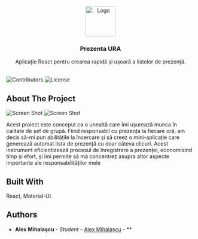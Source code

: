 <br/>
<p align="center">
  <a href="https://github.com/alexmihalascu/Prezenta_RAU">
    <img src="https://i.postimg.cc/zBWwxTxx/favicon.png" alt="Logo" width="80" height="80">
  </a>

  <h3 align="center">Prezenta URA</h3>

  <p align="center">
    Aplicație React pentru crearea rapidă și ușoară a listelor de prezență.
    <br/>
    <br/>
  </p>
</p>

![Contributors](https://img.shields.io/github/contributors/alexmihalascu/Prezenta_RAU?color=dark-green) ![License](https://img.shields.io/github/license/alexmihalascu/Prezenta_RAU) 

## About The Project

![Screen Shot](https://i.imgur.com/L5YrF7p.png)
![Screen Shot](https://i.imgur.com/rxlN4bA.png)

Acest proiect este conceput ca o unealtă care îmi ușurează munca în calitate de șef de grupă. Fiind responsabil cu prezența la fiecare oră, am decis să-mi pun abilitățile la încercare și să creez o mini-aplicație care generează automat lista de prezență cu doar câteva clicuri. Acest instrument eficientizează procesul de înregistrare a prezenței, economisind timp și efort, și îmi permite să mă concentrez asupra altor aspecte importante ale responsabilităților mele

## Built With

React, Material-UI.

## Authors

* **Alex Mihalașcu** - *Student* - [Alex Mihalașcu](https://github.com/alexmihalascu) - **
